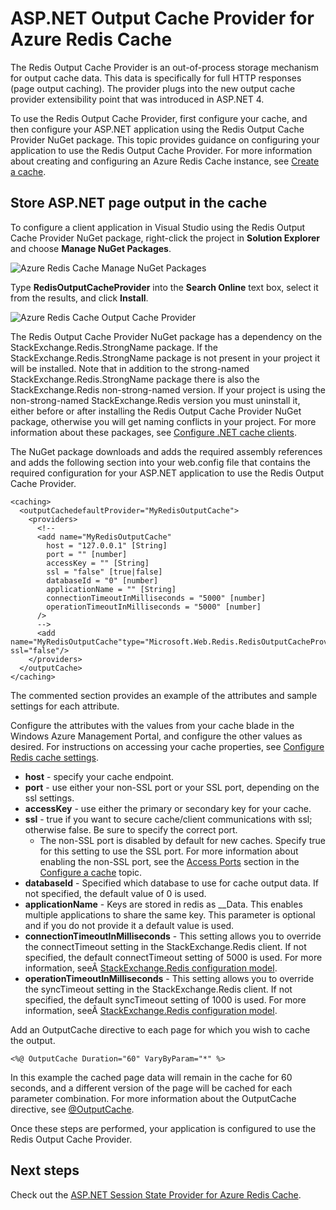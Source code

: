 <properties 
   pageTitle="Cache ASP.NET Output Cache Provider"
   description="Learn how to cache ASP.NET Page Output using Azure Redis Cache"
   services="redis-cache"
   documentationCenter="na"
   authors="steved0x"
   manager="dwrede"
   editor="tysonn" />
<tags
	ms.service="cache"
	ms.date="10/23/2015"
	wacn.date=""/>

# ASP.NET Output Cache Provider for Azure Redis Cache

The Redis Output Cache Provider is an out-of-process storage mechanism for output cache data. This data is specifically for full HTTP responses (page output caching). The provider plugs into the new output cache provider extensibility point that was introduced in ASP.NET 4.

To use the Redis Output Cache Provider, first configure your cache, and then configure your ASP.NET application using the Redis Output Cache Provider NuGet package. This topic provides guidance on configuring your application to use the Redis Output Cache Provider. For more information about creating and configuring an Azure Redis Cache instance, see [Create a cache](/documentation/articles/cache-dotnet-how-to-use-azure-redis-cache#create-a-cache).

## Store ASP.NET page output in the cache

To configure a client application in Visual Studio using the Redis Output Cache Provider NuGet package, right-click the project in **Solution Explorer** and choose **Manage NuGet Packages**.

![Azure Redis Cache Manage NuGet Packages](./media/cache-asp.net-output-cache-provider/IC729541.png)

Type **RedisOutputCacheProvider** into the **Search Online** text box, select it from the results, and click **Install**.

![Azure Redis Cache Output Cache Provider](./media/cache-asp.net-output-cache-provider/IC751727.jpg)

The Redis Output Cache Provider NuGet package has a dependency on the StackExchange.Redis.StrongName package. If the StackExchange.Redis.StrongName package is not present in your project it will be installed. Note that in addition to the strong-named StackExchange.Redis.StrongName package there is also the StackExchange.Redis non-strong-named version. If your project is using the non-strong-named StackExchange.Redis version you must uninstall it, either before or after installing the Redis Output Cache Provider NuGet package, otherwise you will get naming conflicts in your project. For more information about these packages, see [Configure .NET cache clients](/documentation/articles/cache-dotnet-how-to-use-azure-redis-cache#configure-the-cache-clients).

The NuGet package downloads and adds the required assembly references and adds the following section into your web.config file that contains the required configuration for your ASP.NET application to use the Redis Output Cache Provider.

    <caching>
      <outputCachedefaultProvider="MyRedisOutputCache">
        <providers>
          <!--
          <add name="MyRedisOutputCache" 
            host = "127.0.0.1" [String]
            port = "" [number]
            accessKey = "" [String]
            ssl = "false" [true|false]
            databaseId = "0" [number]
            applicationName = "" [String]
            connectionTimeoutInMilliseconds = "5000" [number]
            operationTimeoutInMilliseconds = "5000" [number]
          />
          -->
          <add name="MyRedisOutputCache"type="Microsoft.Web.Redis.RedisOutputCacheProvider"host="127.0.0.1"accessKey="" ssl="false"/>
        </providers>
      </outputCache>
    </caching>

The commented section provides an example of the attributes and sample settings for each attribute.

Configure the attributes with the values from your cache blade in the Windows Azure Management Portal, and configure the other values as desired. For instructions on accessing your cache properties, see [Configure Redis cache settings](/documentation/articles/cache-configure#configure-redis-cache-settings).

-	**host** - specify your cache endpoint.
-	**port** - use either your non-SSL port or your SSL port, depending on the ssl settings.
-	**accessKey** - use either the primary or secondary key for your cache.
-	**ssl** - true if you want to secure cache/client communications with ssl; otherwise false. Be sure to specify the correct port.
	-	The non-SSL port is disabled by default for new caches. Specify true for this setting to use the SSL port. For more information about enabling the non-SSL port, see the [Access Ports](/documentation/articles/cache-configure#access-ports) section in the [Configure a cache](/documentation/articles/cache-configure) topic.
-	**databaseId** - Specified which database to use for cache output data. If not specified, the default value of 0 is used.
-	**applicationName** - Keys are stored in redis as <AppName>_<SessionId>_Data. This enables multiple applications to share the same key. This parameter is optional and if you do not provide it a default value is used.
-	**connectionTimeoutInMilliseconds** - This setting allows you to override the connectTimeout setting in the StackExchange.Redis client. If not specified, the default connectTimeout setting of 5000 is used. For more information, seeÂ [StackExchange.Redis configuration model](http://go.microsoft.com/fwlink/?LinkId=398705).
-	**operationTimeoutInMilliseconds** - This setting allows you to override the syncTimeout setting in the StackExchange.Redis client. If not specified, the default syncTimeout setting of 1000 is used. For more information, seeÂ [StackExchange.Redis configuration model](http://go.microsoft.com/fwlink/?LinkId=398705).

Add an OutputCache directive to each page for which you wish to cache the output.

    <%@ OutputCache Duration="60" VaryByParam="*" %>

In this example the cached page data will remain in the cache for 60 seconds, and a different version of the page will be cached for each parameter combination. For more information about the OutputCache directive, see [@OutputCache](http://go.microsoft.com/fwlink/?linkid=320837).

Once these steps are performed, your application is configured to use the Redis Output Cache Provider.

## Next steps

Check out the [ASP.NET Session State Provider for Azure Redis Cache](cache-asp.net-session-state-provider.md).

